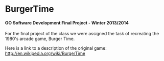 # BurgerTime
#### OO Software Development Final Project - Winter 2013/2014

For the final project of the class we were assigned the task of recreating the 1980's arcade game, Burger Time. 

Here is a link to a description of the original game: http://en.wikipedia.org/wiki/BurgerTime
